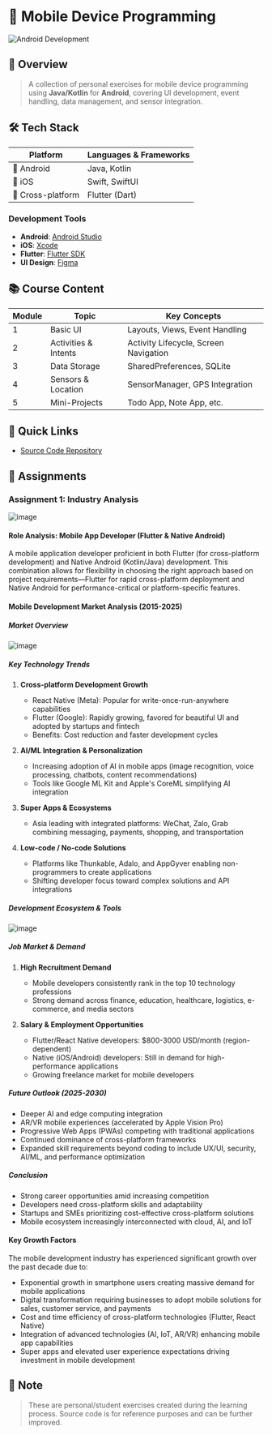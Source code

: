 # 📱 Mobile Device Programming

![Android Development](https://github.com/user-attachments/assets/5ae6fd8f-a7ae-4e70-85d9-c82e08102805)

## 📑 Overview

> A collection of personal exercises for mobile device programming using **Java/Kotlin** for **Android**, covering UI development, event handling, data management, and sensor integration.

## 🛠️ Tech Stack

| Platform | Languages & Frameworks | 
|----------|------------------------|
| 📱 Android | Java, Kotlin |
| 📱 iOS | Swift, SwiftUI |
| 📱 Cross-platform | Flutter (Dart) |

### Development Tools

- **Android**: [Android Studio](https://developer.android.com/studio/install?hl=vi)
- **iOS**: [Xcode](https://developer.apple.com/xcode/)
- **Flutter**: [Flutter SDK](https://docs.flutter.dev/get-started/install)
- **UI Design**: [Figma](https://www.figma.com/downloads/)

## 📚 Course Content

| Module | Topic | Key Concepts |
|--------|-------|-------------|
| 1 | Basic UI | Layouts, Views, Event Handling |
| 2 | Activities & Intents | Activity Lifecycle, Screen Navigation |
| 3 | Data Storage | SharedPreferences, SQLite |
| 4 | Sensors & Location | SensorManager, GPS Integration |
| 5 | Mini-Projects | Todo App, Note App, etc. |

## 🔗 Quick Links

- [Source Code Repository](https://github.com/050903/Mobile-device-programming-exercises)

## 📝 Assignments

### Assignment 1: Industry Analysis

![image](https://github.com/user-attachments/assets/3bf6a676-f6dd-4c81-b85c-06e1aa910f45)

#### Role Analysis: Mobile App Developer (Flutter & Native Android)

A mobile application developer proficient in both Flutter (for cross-platform development) and Native Android (Kotlin/Java) development. This combination allows for flexibility in choosing the right approach based on project requirements—Flutter for rapid cross-platform deployment and Native Android for performance-critical or platform-specific features.

#### Mobile Development Market Analysis (2015-2025)

##### Market Overview
![image](https://github.com/user-attachments/assets/5f216712-cf31-42e6-8f26-d0a9cd0980a4)

##### Key Technology Trends

1. **Cross-platform Development Growth**
   - React Native (Meta): Popular for write-once-run-anywhere capabilities
   - Flutter (Google): Rapidly growing, favored for beautiful UI and adopted by startups and fintech
   - Benefits: Cost reduction and faster development cycles

2. **AI/ML Integration & Personalization**
   - Increasing adoption of AI in mobile apps (image recognition, voice processing, chatbots, content recommendations)
   - Tools like Google ML Kit and Apple's CoreML simplifying AI integration

3. **Super Apps & Ecosystems**
   - Asia leading with integrated platforms: WeChat, Zalo, Grab combining messaging, payments, shopping, and transportation

4. **Low-code / No-code Solutions**
   - Platforms like Thunkable, Adalo, and AppGyver enabling non-programmers to create applications
   - Shifting developer focus toward complex solutions and API integrations

##### Development Ecosystem & Tools
![image](https://github.com/user-attachments/assets/c6b52913-9fae-4e66-a524-afc82412d6b8)

##### Job Market & Demand

1. **High Recruitment Demand**
   - Mobile developers consistently rank in the top 10 technology professions
   - Strong demand across finance, education, healthcare, logistics, e-commerce, and media sectors

2. **Salary & Employment Opportunities**
   - Flutter/React Native developers: $800-3000 USD/month (region-dependent)
   - Native (iOS/Android) developers: Still in demand for high-performance applications
   - Growing freelance market for mobile developers

##### Future Outlook (2025-2030)
- Deeper AI and edge computing integration
- AR/VR mobile experiences (accelerated by Apple Vision Pro)
- Progressive Web Apps (PWAs) competing with traditional applications
- Continued dominance of cross-platform frameworks
- Expanded skill requirements beyond coding to include UX/UI, security, AI/ML, and performance optimization

##### Conclusion
- Strong career opportunities amid increasing competition
- Developers need cross-platform skills and adaptability
- Startups and SMEs prioritizing cost-effective cross-platform solutions
- Mobile ecosystem increasingly interconnected with cloud, AI, and IoT

#### Key Growth Factors
The mobile development industry has experienced significant growth over the past decade due to:

- Exponential growth in smartphone users creating massive demand for mobile applications
- Digital transformation requiring businesses to adopt mobile solutions for sales, customer service, and payments
- Cost and time efficiency of cross-platform technologies (Flutter, React Native)
- Integration of advanced technologies (AI, IoT, AR/VR) enhancing mobile app capabilities
- Super apps and elevated user experience expectations driving investment in mobile development

## 📌 Note

> These are personal/student exercises created during the learning process. Source code is for reference purposes and can be further improved.
